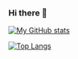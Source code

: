 ### Hi there 👋

<!--
**Chobaka78/Chobaka78** is a ✨ _special_ ✨ repository because its `README.md` (this file) appears on your GitHub profile.

Here are some ideas to get you started:

- 🔭 I’m currently working on Megaman Battle network 6 recreation using Java and Libgdx
- 📫 How to reach me: Email: farooqiusman2001@gmail.com
- ⚡ Fun fact: I hate game development but I am pretty good at it
<!-- Thanks for the stuff below rooch (https://github.com/FerruccioSisti/) -->

[![My GitHub stats](https://github-readme-stats.vercel.app/api?username=Chobaka78&count_private=true&show_icons=true&include_all_commits=true&theme=merko)](https://github.com/Chobaka78/github-readme-stats)

[![Top Langs](https://github-readme-stats.vercel.app/api/top-langs/?username=Chobaka78&layout=compact&theme=merko)](https://github.com/Chobaka78/github-readme-stats)
